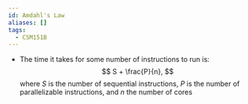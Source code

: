 ```yaml
---
id: Amdahl's Law
aliases: []
tags:
  - CSM151B
---
```


- The time it takes for some number of instructions to run is:
  $$
  S + \frac{P}{n},
  $$
  where $S$ is the number of sequential instructions, $P$ is the number of
  parallelizable instructions, and $n$ the number of cores
